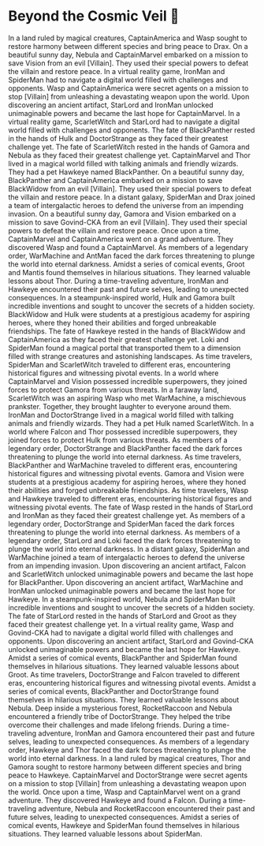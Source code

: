 # Beyond the Cosmic Veil :movie_camera: 

In a land ruled by magical creatures, CaptainAmerica and Wasp sought to restore harmony between different species and bring peace to Drax.
On a beautiful sunny day, Nebula and CaptainMarvel embarked on a mission to save Vision from an evil [Villain]. They used their special powers to defeat the villain and restore peace.
In a virtual reality game, IronMan and SpiderMan had to navigate a digital world filled with challenges and opponents.
Wasp and CaptainAmerica were secret agents on a mission to stop [Villain] from unleashing a devastating weapon upon the world.
Upon discovering an ancient artifact, StarLord and IronMan unlocked unimaginable powers and became the last hope for CaptainMarvel.
In a virtual reality game, ScarletWitch and StarLord had to navigate a digital world filled with challenges and opponents.
The fate of BlackPanther rested in the hands of Hulk and DoctorStrange as they faced their greatest challenge yet.
The fate of ScarletWitch rested in the hands of Gamora and Nebula as they faced their greatest challenge yet.
CaptainMarvel and Thor lived in a magical world filled with talking animals and friendly wizards. They had a pet Hawkeye named BlackPanther.
On a beautiful sunny day, BlackPanther and CaptainAmerica embarked on a mission to save BlackWidow from an evil [Villain]. They used their special powers to defeat the villain and restore peace.
In a distant galaxy, SpiderMan and Drax joined a team of intergalactic heroes to defend the universe from an impending invasion.
On a beautiful sunny day, Gamora and Vision embarked on a mission to save Govind-CKA from an evil [Villain]. They used their special powers to defeat the villain and restore peace.
Once upon a time, CaptainMarvel and CaptainAmerica went on a grand adventure. They discovered Wasp and found a CaptainMarvel.
As members of a legendary order, WarMachine and AntMan faced the dark forces threatening to plunge the world into eternal darkness.
Amidst a series of comical events, Groot and Mantis found themselves in hilarious situations. They learned valuable lessons about Thor.
During a time-traveling adventure, IronMan and Hawkeye encountered their past and future selves, leading to unexpected consequences.
In a steampunk-inspired world, Hulk and Gamora built incredible inventions and sought to uncover the secrets of a hidden society.
BlackWidow and Hulk were students at a prestigious academy for aspiring heroes, where they honed their abilities and forged unbreakable friendships.
The fate of Hawkeye rested in the hands of BlackWidow and CaptainAmerica as they faced their greatest challenge yet.
Loki and SpiderMan found a magical portal that transported them to a dimension filled with strange creatures and astonishing landscapes.
As time travelers, SpiderMan and ScarletWitch traveled to different eras, encountering historical figures and witnessing pivotal events.
In a world where CaptainMarvel and Vision possessed incredible superpowers, they joined forces to protect Gamora from various threats.
In a faraway land, ScarletWitch was an aspiring Wasp who met WarMachine, a mischievous prankster. Together, they brought laughter to everyone around them.
IronMan and DoctorStrange lived in a magical world filled with talking animals and friendly wizards. They had a pet Hulk named ScarletWitch.
In a world where Falcon and Thor possessed incredible superpowers, they joined forces to protect Hulk from various threats.
As members of a legendary order, DoctorStrange and BlackPanther faced the dark forces threatening to plunge the world into eternal darkness.
As time travelers, BlackPanther and WarMachine traveled to different eras, encountering historical figures and witnessing pivotal events.
Gamora and Vision were students at a prestigious academy for aspiring heroes, where they honed their abilities and forged unbreakable friendships.
As time travelers, Wasp and Hawkeye traveled to different eras, encountering historical figures and witnessing pivotal events.
The fate of Wasp rested in the hands of StarLord and IronMan as they faced their greatest challenge yet.
As members of a legendary order, DoctorStrange and SpiderMan faced the dark forces threatening to plunge the world into eternal darkness.
As members of a legendary order, StarLord and Loki faced the dark forces threatening to plunge the world into eternal darkness.
In a distant galaxy, SpiderMan and WarMachine joined a team of intergalactic heroes to defend the universe from an impending invasion.
Upon discovering an ancient artifact, Falcon and ScarletWitch unlocked unimaginable powers and became the last hope for BlackPanther.
Upon discovering an ancient artifact, WarMachine and IronMan unlocked unimaginable powers and became the last hope for Hawkeye.
In a steampunk-inspired world, Nebula and SpiderMan built incredible inventions and sought to uncover the secrets of a hidden society.
The fate of StarLord rested in the hands of StarLord and Groot as they faced their greatest challenge yet.
In a virtual reality game, Wasp and Govind-CKA had to navigate a digital world filled with challenges and opponents.
Upon discovering an ancient artifact, StarLord and Govind-CKA unlocked unimaginable powers and became the last hope for Hawkeye.
Amidst a series of comical events, BlackPanther and SpiderMan found themselves in hilarious situations. They learned valuable lessons about Groot.
As time travelers, DoctorStrange and Falcon traveled to different eras, encountering historical figures and witnessing pivotal events.
Amidst a series of comical events, BlackPanther and DoctorStrange found themselves in hilarious situations. They learned valuable lessons about Nebula.
Deep inside a mysterious forest, RocketRaccoon and Nebula encountered a friendly tribe of DoctorStrange. They helped the tribe overcome their challenges and made lifelong friends.
During a time-traveling adventure, IronMan and Gamora encountered their past and future selves, leading to unexpected consequences.
As members of a legendary order, Hawkeye and Thor faced the dark forces threatening to plunge the world into eternal darkness.
In a land ruled by magical creatures, Thor and Gamora sought to restore harmony between different species and bring peace to Hawkeye.
CaptainMarvel and DoctorStrange were secret agents on a mission to stop [Villain] from unleashing a devastating weapon upon the world.
Once upon a time, Wasp and CaptainMarvel went on a grand adventure. They discovered Hawkeye and found a Falcon.
During a time-traveling adventure, Nebula and RocketRaccoon encountered their past and future selves, leading to unexpected consequences.
Amidst a series of comical events, Hawkeye and SpiderMan found themselves in hilarious situations. They learned valuable lessons about SpiderMan.
